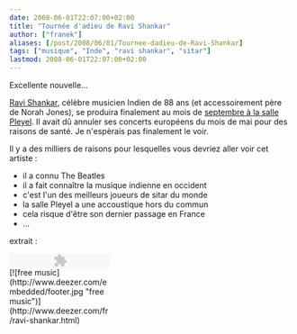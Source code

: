 ```yaml
---
date: 2008-06-01T22:07:00+02:00
title: "Tournée d'adieu de Ravi Shankar"
author: ["franek"]
aliases: [/post/2008/06/01/Tournee-dadieu-de-Ravi-Shankar]
tags: ["musique", "Inde", "ravi shankar", "sitar"]
lastmod: 2008-06-01T22:07:00+02:00
---
```

Excellente nouvelle...

[Ravi Shankar](http://fr.wikipedia.org/wiki/Ravi_Shankar_(musicien)), célèbre musicien Indien de 88 ans (et accessoirement père de Norah Jones), se produira finalement au mois de [septembre à la salle Pleyel](http://www.sallepleyel.fr/francais/programme/interpretes_spectacles.asp?lib_int=Tanmoy+Bose). Il avait dû annuler ses concerts européens du mois de mai pour des raisons de santé. Je n'espèrais pas finalement le voir.

Il y a des milliers de raisons pour lesquelles vous devriez aller voir cet artiste :

- il a connu The Beatles
- il a fait connaître la musique indienne en occident
- c'est l'un des meilleurs joueurs de sitar du monde
- la salle Pleyel a une accoustique hors du commun
- cela risque d'être son dernier passage en France
- ...

extrait :

<div style="width:180px;height:25px;"><object height="25" width="180"><param name="movie" value="http://www.deezer.com/embedded/small-widget.swf?idSong=206879&colorBackground=0x525252&colorButtons=0xDDDDDD&textColor1=0xFFFFFF&autoplay=0"></param><embed height="25" src="http://www.deezer.com/embedded/small-widget.swf?idSong=206879&colorBackground=0x525252&colorButtons=0xDDDDDD&textColor1=0xFFFFFF&autoplay=0" type="application/x-shockwave-flash" width="180"></embed></object>[![free music](http://www.deezer.com/embedded/footer.jpg "free music")](http://www.deezer.com/fr/ravi-shankar.html)</div>
